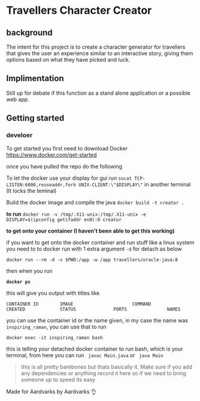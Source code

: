 # Travellers Character Creator

## background
The intent for this project is to create a character generator for travellers that gives the user an experience similar to an interactive story, giving them options based on what they have picked and luck.

## Implimentation

Still up for debate if this function as a stand alone application or a possible web app.

## Getting started 

### develoer
To get started you first need to download Docker https://www.docker.com/get-started

once you have pulled the repo do the following

To let the docker use your display for gui run `socat TCP-LISTEN:6000,reuseaddr,fork UNIX-CLIENT:\"$DISPLAY\"` in another terminal (It locks the teminal)

Build the docker image and compile the java `docker build -t creator .`

**to run** `docker run -v /tmp/.X11-unix:/tmp/.X11-unix -e DISPLAY=$(ipconfig getifaddr en0):0 creator`
 
**to get onto your container (I haven't been able to get this working)**

if you want to get onto the docker container and run stuff like a linux system
you need to to docker run with 1 extra argument `-d` for detach as below

`docker run --rm -d -v $PWD:/app -w /app travellers/oracle-java:8`

then when you run

**`docker ps`**

this will give you output with titles like 

`CONTAINER ID        IMAGE                      COMMAND             CREATED             STATUS              PORTS               NAMES`

you can use the container id or the name given, in my case the name was `inspiring_raman`, you can use that to run

`docker exec -it inspiring_raman bash`

this is telling your detached docker container to run bash, which is your terminal, from here you can run 
` javac Main.java` or ` java Main`



> this is all pretty barebones but thats basically it. Make sure if you add any dependencies or anything record it here so if we need to bring someone up to speed its easy



Made for Aardvarks by Aardvarks :ok_hand:
